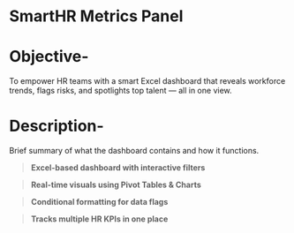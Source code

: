 # SmartHR Metrics Panel

# Objective-
To empower HR teams with a smart Excel dashboard that reveals workforce trends, flags risks, and spotlights top talent — all in one view.

# Description-
Brief summary of what the dashboard contains and how it functions.

>**Excel-based dashboard with interactive filters**

>**Real-time visuals using Pivot Tables & Charts**

>**Conditional formatting for data flags**

>**Tracks multiple HR KPIs in one place**
